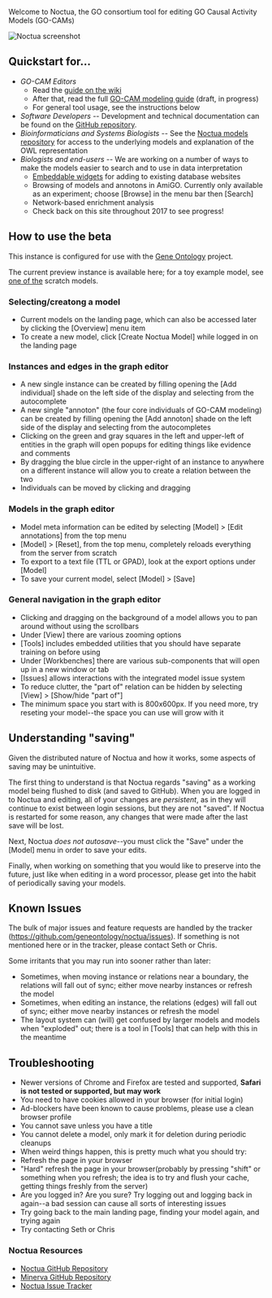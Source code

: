Welcome to Noctua, the GO consortium tool for editing GO Causal Activity Models (GO-CAMs)

![Noctua screenshot](https://geneontology.github.io/noctua/images/screenshot.png)

## Quickstart for...

 * *GO-CAM Editors*
    * Read the [guide on the wiki](http://wiki.geneontology.org/index.php/Noctua)
    * After that, read the full [GO-CAM modeling guide](https://docs.google.com/document/d/18ihslb7prB6CWtu2yjF-pMHZBTY1-AdXJAu-ZyuyXS4/edit#) (draft, in progress)
    * For general tool usage, see the instructions below
 * *Software Developers* -- Development and technical documentation can be found on the [GitHub repository](http://github.com/geneontology/noctua).
 * *Bioinformaticians and Systems Biologists* -- See the [Noctua models repository](http://github.com/geneontology/noctua-models) for access to the underlying models and explanation of the OWL representation
 * *Biologists and end-users* -- We are working on a number of ways to make the models easier to search and to use in data interpretation
    * [Embeddable widgets](https://github.com/geneontology/noctua/issues/221) for adding to existing database websites
    * Browsing of models and annotons in AmiGO. Currently only available as an experiment; choose [Browse] in the menu bar then [Search]
    * Network-based enrichment analysis
    * Check back on this site throughout 2017 to see progress!

## How to use the beta

This instance is configured for use with the [Gene Ontology](http://geneontology.org) project.

The current preview instance is available here; for a toy example model, see [one of the](http://noctua.berkeleybop.org/editor/graph/gomodel:55ad81df00000001) scratch models.

### Selecting/creatong a model

* Current models on the landing page, which can also be accessed later by clicking the [Overview] menu item
* To create a new model, click [Create Noctua Model] while logged in on the landing page

### Instances and edges in the graph editor

* A new single instance can be created by filling opening the [Add individual] shade on the left side of the display and selecting from the autocomplete
* A new single "annoton" (the four core individuals of GO-CAM modeling) can be created by filling opening the [Add annoton] shade on the left side of the display and selecting from the autocompletes
* Clicking on the green and gray squares in the left and upper-left of entities in the graph will open popups for editing things like evidence and comments
* By dragging the blue circle in the upper-right of an instance to anywhere on a different instance will allow you to create a relation between the two
* Individuals can be moved by clicking and dragging

### Models in the graph editor

* Model meta information can be edited by selecting [Model] > [Edit annotations] from the top menu
* [Model] > [Reset], from the top menu, completely reloads everything from the server from scratch
* To export to a text file (TTL or GPAD), look at the export options under [Model]
* To save your current model, select [Model] > [Save]

### General navigation in the graph editor

* Clicking and dragging on the background of a model allows you to pan around without using the scrollbars
* Under [View] there are various zooming options
* [Tools] includes embedded utilities that you should have separate training on before using
* Under [Workbenches] there are various sub-components that will open up in a new window or tab
* [Issues] allows interactions with the integrated model issue system
* To reduce clutter, the "part of" relation can be hidden by selecting [View] > [Show/hide "part of"]
* The minimum space you start with is 800x600px. If you need more, try reseting your model--the space you can use will grow with it

## Understanding "saving"

Given the distributed nature of Noctua and how it works, some aspects
of saving may be unintuitive.

The first thing to understand is that Noctua regards "saving" as a
working model being flushed to disk (and saved to GitHub). When you
are logged in to Noctua and editing, all of your changes are
*persistent*, as in they will continue to exist between login
sessions, but they are not "saved". If Noctua is restarted for some
reason, any changes that were made after the last save will be lost.

Next, Noctua *does not autosave*--you must click the "Save" under the
[Model] menu in order to save your edits.

Finally, when working on something that you would like to preserve
into the future, just like when editing in a word processor, please
get into the habit of periodically saving your models.


## Known Issues

The bulk of major issues and feature requests are handled by the
tracker (https://github.com/geneontology/noctua/issues). If something is
not mentioned here or in the tracker, please contact Seth or Chris.

Some irritants that you may run into sooner rather than later:

* Sometimes, when moving instance or relations near a boundary, the relations will fall out of sync; either move nearby instances or refresh the model
* Sometimes, when editing an instance, the relations (edges) will fall out of sync; either move nearby instances or refresh the model
* The layout system can (will) get confused by larger models and models when "exploded" out; there is a tool in [Tools] that can help with this in the meantime

## Troubleshooting

* Newer versions of Chrome and Firefox are tested and supported, __Safari is not tested or supported, but may work__
* You need to have cookies allowed in your browser (for initial login)
* Ad-blockers have been known to cause problems, please use a clean browser profile
* You cannot save unless you have a title
* You cannot delete a model, only mark it for deletion during periodic cleanups
* When weird things happen, this is pretty much what you should try:
 * Refresh the page in your browser
 * "Hard" refresh the page in your browser(probably by pressing "shift" or something when you refresh; the idea is to try and flush your cache, getting things freshly from the server)
 * Are you logged in? Are you sure? Try logging out and logging back in again--a bad session can cause all sorts of interesting issues
 * Try going back to the main landing page, finding your model again, and trying again
 * Try contacting Seth or Chris

### Noctua Resources

- [Noctua GitHub Repository](https://github.com/geneontology/noctua)
- [Minerva GitHub Repository](https://github.com/geneontology/minerva)
- [Noctua Issue Tracker](https://github.com/geneontology/noctua/issues)
